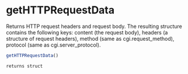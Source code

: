 # getHTTPRequestData

Returns HTTP request headers and request body. The resulting structure contains the following keys:
	 content (the request body),
	 headers (a structure of request headers),
	 method (same as cgi.request_method),
	 protocol (same as cgi.server_protocol).

```javascript
getHTTPRequestData()
```

```javascript
returns struct
```

